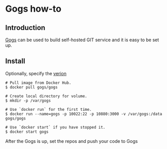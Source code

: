 # Gogs how-to


## Introduction
[Gogs](https://github.com/gogs/gogs) can be used to build self-hosted GIT service and it is easy to
be set up. 


## Install

Optionally, specify the [verion](https://github.com/gogs/gogs/pkgs/container/gogs)
```shell
# Pull image from Docker Hub.
$ docker pull gogs/gogs

# Create local directory for volume.
$ mkdir -p /var/gogs

# Use `docker run` for the first time.
$ docker run --name=gogs -p 10022:22 -p 10880:3000 -v /var/gogs:/data gogs/gogs

# Use `docker start` if you have stopped it.
$ docker start gogs
```


After the Gogs is up, set the repos and push your code to Gogs